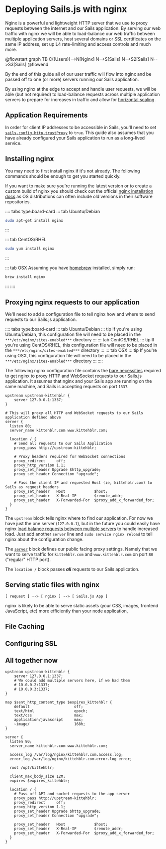 # Deploying Sails.js with nginx

Nginx is a powerful and lightweight HTTP server that we use to proxy requests between
the internet and our Sails application. By serving our web traffic with nginx we will be able to load-balance our web
traffic between multiple application servers, host several domains or SSL certificates on the same IP address, set up L4 rate-limiting and access controls and much more.

@flowstart
graph TB
C((Users))-->N[Nginx]
N-->S[Sails]
N-->S2[Sails]
N-->S3[Sails]
@flowend

By the end of this guide all of our user traffic will flow into nginx and be passed off to one (or more) servers running our Sails application.

By using nginx at the edge to accept and handle user requests, we will be able (but not required) to load-balance requests across multiple application servers to prepare for increases in traffic and allow for [horizontal scaling](https://en.wikipedia.org/wiki/Scalability#HORIZONTAL-SCALING).

## Application Requirements
In order for client IP addresses to be accessible in Sails, you'll need to set [`sails.config.http.trustProxy`](https://sailsjs.com/documentation/reference/configuration/sails-config-http) to `true`. This guide also assumes that you have already configured your Sails application to run as a long-lived service.

## Installing nginx
You may need to first install nginx if it's not already.
The following commands should be enough to get you started quickly.

If you want to make sure you're running the latest version
or to create a custom build of nginx you should check out the official [nginx installation docs](https://docs.nginx.com/nginx/admin-guide/installing-nginx/installing-nginx-open-source/)
as OS distributions can often include old versions in their software repositories.

:::: tabs type:board-card
::: tab Ubuntu/Debian
```bash
sudo apt-get install nginx
```
:::

::: tab CentOS/RHEL
```bash
sudo yum install nginx
```
:::

::: tab OSX
Assuming you have [homebrew](https://brew.sh/) installed, simply run:
```bash
brew install nginx
```
:::
::::

## Proxying nginx requests to our application
We'll need to add a configuration file to tell nginx how and where to send requests to our Sails.js application.

:::: tabs type:board-card
::: tab Ubuntu/Debian
::: tip
If you're using Ubuntu/Debian, this configuration file will need to be placed in the `***/etc/nginx/sites-enabled***` directory
:::
::: tab CentOS/RHEL
::: tip
If you're using CentOS/RHEL, this configuration file will need to be placed in the `***/etc/nginx/sites-enabled***` directory
:::
::: tab OSX
::: tip
If you're using OSX, this configuration file will need to be placed in the `***/etc/nginx/sites-enabled***` directory
:::
::::

The following nginx configuration file contains the [bare necessities](https://www.youtube.com/watch?v=9ogQ0uge06o) required to get nginx to proxy HTTP and WebSocket requests to our Sails.js application. It assumes that nginx and your Sails app are running on the same machine, and Sails is accepting requests on port `1337`.

```nginx
upstream upstream-kittehblr {
    server 127.0.0.1:1337;
}

# This will proxy all HTTP and WebSocket requests to our Sails application defined above
server {
  listen 80;
  server_name kittehblr.com www.kittehblr.com;

  location / {
    # Send all requests to our Sails Application
    proxy_pass http://upstream-kittehblr;

    # Proxy headers required for WebSocket connections
    proxy_redirect     off;
    proxy_http_version 1.1;
    proxy_set_header Upgrade $http_upgrade;
    proxy_set_header Connection "upgrade";

    # Pass the client IP and requested Host (ie, kittehblr.com) to Sails as request headers
    proxy_set_header   Host             $host;
    proxy_set_header   X-Real-IP        $remote_addr;
    proxy_set_header   X-Forwarded-For  $proxy_add_x_forwarded_for;
  }
}

```

The `upstream` block tells nginx where to find our application. For now we have just the one server (`127.0.0.1`), but in the future you could easily have nginx [load balance requests between multiple servers](https://dnsdetective.net/articles/networking/http-load-balancing-with-nginx) to handle increased load. Just add another `server` line and `sudo service nginx reload` to tell nginx about the configuration change.

The [`server`](https://www.nginx.com/resources/wiki/start/topics/examples/server_blocks/) block defines our public facing proxy settings. Namely that we want to serve traffic for `kittehblr.com` and `www.kittehblr.com` on port `80` ("regular" HTTP port).

The `location /` block passes ___all___ requests to our Sails application.

## Serving static files with nginx
```
[ request ] --> [ nginx ] --> [ Sails.js App ]
```
nginx is likely to be able to serve static assets (your CSS, images, frontend JavaScript, etc) more efficiently than your node application,

## File Caching

## Configuring SSL

## All together now


```nginx
upstream upstream-kittehblr {
    server 127.0.0.1:1337;
    # We could add multiple servers here, if we had them
    # 10.0.0.2:1337;
    # 10.0.0.3:1337;
}

map $sent_http_content_type $expires_kittehblr {
    default                    off;
    text/html                  epoch;
    text/css                   max;
    application/javascript     max;
    ~image/                    168h;
}

server {
  listen 80;
  server_name kittehblr.com www.kittehblr.com;

  access_log /var/log/nginx/kittehblr.com.access.log;
  error_log /var/log/nginx/kittehblr.com.error.log error;

  root /opt/kittehblr;

  client_max_body_size 12M;
  expires $expires_kittehblr;

  location / {
    # Pass off API and socket requests to the app server
    proxy_pass http://upstream-kittehblr;
    proxy_redirect     off;
    proxy_http_version 1.1;
    proxy_set_header Upgrade $http_upgrade;
    proxy_set_header Connection "upgrade";

    proxy_set_header   Host             $host;
    proxy_set_header   X-Real-IP        $remote_addr;
    proxy_set_header   X-Forwarded-For  $proxy_add_x_forwarded_for;
  }
}

```

